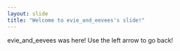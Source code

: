 ```yaml
---
layout: slide
title: "Welcome to evie_and_eevees's slide!"
---
```

evie_and_eevees was here!
Use the left arrow to go back!